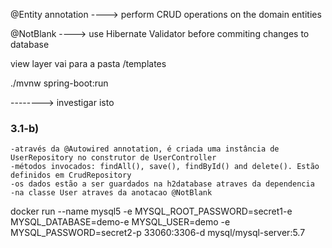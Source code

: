 @Entity annotation  ----> perform CRUD operations on the domain entities

@NotBlank ----> use Hibernate Validator before commiting changes to database

view layer vai para a pasta /templates

./mvnw spring-boot:run

<form action="#" th:action="@{/adduser}" th:object="${user}" method="post"> --------> investigar isto

### 3.1-b)
	-através da @Autowired annotation, é criada uma instância de UserRepository no construtor de UserController
	-métodos invocados: findAll(), save(), findById() and delete(). Estão definidos em CrudRepository
	-os dados estão a ser guardados na h2database atraves da dependencia
	-na classe User atraves da anotacao @NotBlank


docker run --name mysql5 -e MYSQL_ROOT_PASSWORD=secret1-e MYSQL_DATABASE=demo-e MYSQL_USER=demo -e MYSQL_PASSWORD=secret2-p 33060:3306-d mysql/mysql-server:5.7
